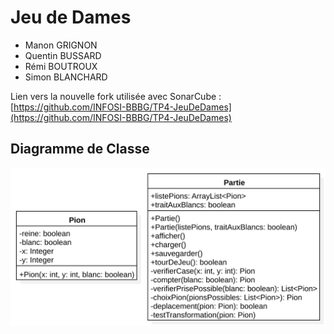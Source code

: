 # Jeu de Dames

- Manon GRIGNON
- Quentin BUSSARD
- Rémi BOUTROUX
- Simon BLANCHARD

Lien vers la nouvelle fork utilisée avec SonarCube : [https://github.com/INFOSI-BBBG/TP4-JeuDeDames](https://github.com/INFOSI-BBBG/TP4-JeuDeDames)

## Diagramme de Classe

![Diagramme de classe](/DiagrammeDeClasse.svg)
